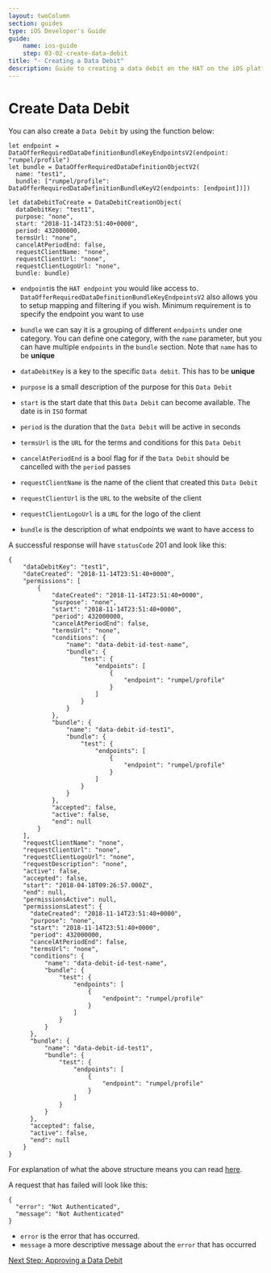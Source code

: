 ```yaml
---
layout: twoColumn
section: guides
type: iOS Developer's Guide
guide: 
    name: ios-guide
    step: 03-02-create-data-debit
title: "- Creating a Data Debit"
description: Guide to creating a data debit on the HAT on the iOS platform
---
```


# Create Data Debit

You can also create a `Data Debit` by using the function below:

```javascriptnoselect
let endpoint = DataOfferRequiredDataDefinitionBundleKeyEndpointsV2(endpoint: "rumpel/profile")
let bundle = DataOfferRequiredDataDefinitionObjectV2(
  name: "test1",
  bundle: ["rumpel/profile": DataOfferRequiredDataDefinitionBundleKeyV2(endpoints: [endpoint])])

let dataDebitToCreate = DataDebitCreationObject(
  dataDebitKey: "test1",
  purpose: "none",
  start: "2018-11-14T23:51:40+0000",
  period: 432000000,
  termsUrl: "none",
  cancelAtPeriodEnd: false,
  requestClientName: "none",
  requestClientUrl: "none",
  requestClientLogoUrl: "none",
  bundle: bundle)
```

* `endpoint`is the `HAT endpoint` you would like access to. `DataOfferRequiredDataDefinitionBundleKeyEndpointsV2` also allows you to setup mapping and filtering if you wish. Minimum requirement is to specify the endpoint you want to use

* `bundle` we can say it is a grouping of different `endpoints` under one category. You can define one category, with the `name` parameter, but you can have multiple `endpoints` in the `bundle` section. Note that `name` has to be **unique**

* `dataDebitKey` is a key to the specific `Data debit`. This has to be **unique**
* `purpose` is a small description of the purpose for this `Data Debit`
* `start` is the start date that this `Data Debit` can become available. The date is in `ISO` format
* `period` is the duration that the `Data Debit` will be active in seconds
* `termsUrl` is the `URL` for the terms and conditions for this `Data Debit`
* `cancelAtPeriodEnd` is a bool flag for if the `Data Debit` should be cancelled with the `period` passes
* `requestClientName` is the name of the client that created this `Data Debit`
* `requestClientUrl` is the `URL` to the website of the client
* `requestClientLogoUrl` is a `URL` for the logo of the client
* `bundle` is the description of what endpoints we want to have access to

A successful response will have `statusCode` 201 and look like this:

```jsonnoselect
{
    "dataDebitKey": "test1",
    "dateCreated": "2018-11-14T23:51:40+0000",
    "permissions": [
        {
            "dateCreated": "2018-11-14T23:51:40+0000",
            "purpose": "none",
            "start": "2018-11-14T23:51:40+0000",
            "period": 432000000,
            "cancelAtPeriodEnd": false,
            "termsUrl": "none",
            "conditions": {
                "name": "data-debit-id-test-name",
                "bundle": {
                    "test": {
                        "endpoints": [
                            {
                                "endpoint": "rumpel/profile"
                            }
                        ]
                    }
                }
            },
            "bundle": {
                "name": "data-debit-id-test1",
                "bundle": {
                    "test": {
                        "endpoints": [
                            {
                                "endpoint": "rumpel/profile"
                            }
                        ]
                    }
                }
            },
            "accepted": false,
            "active": false,
            "end": null
        }
    ],
    "requestClientName": "none",
    "requestClientUrl": "none",
    "requestClientLogoUrl": "none",
    "requestDescription": "none",
    "active": false,
    "accepted": false,
    "start": "2018-04-18T09:26:57.000Z",
    "end": null,
    "permissionsActive": null,
    "permissionsLatest": {
      "dateCreated": "2018-11-14T23:51:40+0000",
      "purpose": "none",
      "start": "2018-11-14T23:51:40+0000",
      "period": 432000000,
      "cancelAtPeriodEnd": false,
      "termsUrl": "none",
      "conditions": {
          "name": "data-debit-id-test-name",
          "bundle": {
              "test": {
                  "endpoints": [
                      {
                          "endpoint": "rumpel/profile"
                      }
                  ]
              }
          }
      },
      "bundle": {
          "name": "data-debit-id-test1",
          "bundle": {
              "test": {
                  "endpoints": [
                      {
                          "endpoint": "rumpel/profile"
                      }
                  ]
              }
          }
      },
      "accepted": false,
      "active": false,
      "end": null
    }
}
```

For explanation of what the above structure means you can read [here](03-01-fetch-existing-data-debits.html).

A request that has failed will look like this:

```jsonnoselect
{
  "error": "Not Authenticated",
  "message": "Not Authenticated"
}
```

* `error` is the error that has occurred.
* `message` a more descriptive message about the `error` that has occurred

<nav class="pager-nav">
<a href="" style="display:none;"></a>
<a href="03-03-approve-data-debit.html">Next Step: Approving a Data Debit</a>
</nav>
